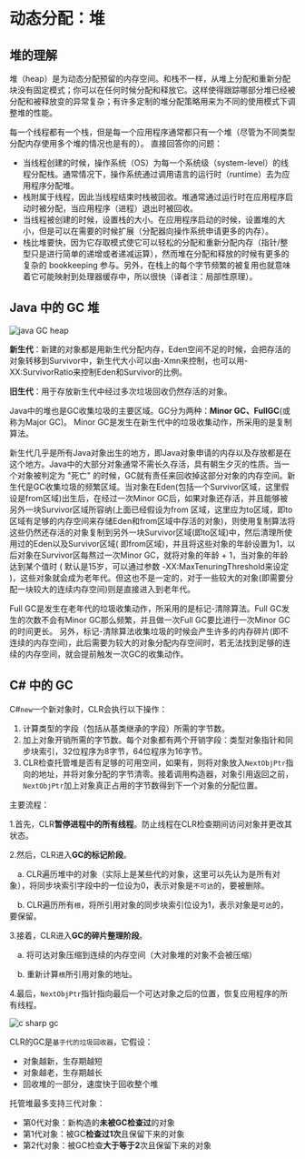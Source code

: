 # 动态分配：堆

## 堆的理解

堆（heap）是为动态分配预留的内存空间。和栈不一样，从堆上分配和重新分配块没有固定模式；你可以在任何时候分配和释放它。这样使得跟踪哪部分堆已经被分配和被释放变的异常复杂；有许多定制的堆分配策略用来为不同的使用模式下调整堆的性能。

每一个线程都有一个栈，但是每一个应用程序通常都只有一个堆（尽管为不同类型分配内存使用多个堆的情况也是有的）。 直接回答你的问题：

- 当线程创建的时候，操作系统（OS）为每一个系统级（system-level）的线程分配栈。通常情况下，操作系统通过调用语言的运行时（runtime）去为应用程序分配堆。
- 栈附属于线程，因此当线程结束时栈被回收。堆通常通过运行时在应用程序启动时被分配，当应用程序（进程）退出时被回收。
- 当线程被创建的时候，设置栈的大小。在应用程序启动的时候，设置堆的大小，但是可以在需要的时候扩展（分配器向操作系统申请更多的内存）。
- 栈比堆要快，因为它存取模式使它可以轻松的分配和重新分配内存（指针/整型只是进行简单的递增或者递减运算），然而堆在分配和释放的时候有更多的复杂的 bookkeeping 参与。另外，在栈上的每个字节频繁的被复用也就意味着它可能映射到处理器缓存中，所以很快（译者注：局部性原理）。

## Java 中的 GC 堆

![java GC heap](https://img2020.cnblogs.com/blog/1320926/202003/1320926-20200309200733774-425387437.png)

**新生代**：新建的对象都是用新生代分配内存，Eden空间不足的时候，会把存活的对象转移到Survivor中，新生代大小可以由-Xmn来控制，也可以用-XX:SurvivorRatio来控制Eden和Survivor的比例。

**旧生代**：用于存放新生代中经过多次垃圾回收仍然存活的对象。

Java中的堆也是GC收集垃圾的主要区域。GC分为两种：**Minor GC、FullGC**(或称为Major GC)。
Minor GC是发生在新生代中的垃圾收集动作，所采用的是复制算法。

新生代几乎是所有Java对象出生的地方，即Java对象申请的内存以及存放都是在这个地方。Java中的大部分对象通常不需长久存活，具有朝生夕灭的性质。当一个对象被判定为 "死亡" 的时候，GC就有责任来回收掉这部分对象的内存空间。新生代是GC收集垃圾的频繁区域。当对象在Eden(包括一个Survivor区域，这里假设是from区域)出生后，在经过一次Minor GC后，如果对象还存活，并且能够被另外一块Survivor区域所容纳(上面已经假设为from 区域，这里应为to区域，即to区域有足够的内存空间来存储Eden和from区域中存活的对象)，则使用复制算法将这些仍然还存活的对象复制到另外一块Survivor区域(即to区域)中，然后清理所使用过的Eden以及Survivor区域( 即from区域)，并且将这些对象的年龄设置为1，以后对象在Survivor区每熬过一次Minor GC，就将对象的年龄 + 1，当对象的年龄达到某个值时 ( 默认是15岁，可以通过参数 -XX:MaxTenuringThreshold来设定 )，这些对象就会成为老年代。但这也不是一定的，对于一些较大的对象(即需要分配一块较大的连续内存空间)则是直接进入到老年代。

Full GC是发生在老年代的垃圾收集动作，所采用的是标记-清除算法。Full GC发生的次数不会有Minor GC那么频繁，并且做一次Full GC要比进行一次Minor GC的时间更长。 另外，标记-清除算法收集垃圾的时候会产生许多的内存碎片(即不连续的内存空间)，此后需要为较大的对象分配内存空间时，若无法找到足够的连续的内存空间，就会提前触发一次GC的收集动作。

## C# 中的 GC

C#`new`一个新对象时，CLR会执行以下操作：

1. 计算类型的字段（包括从基类继承的字段）所需的字节数。
2. 加上对象开销所需的字节数。每个对象都有两个开销字段：类型对象指针和同步块索引，32位程序为8字节，64位程序为16字节。
3. CLR检查托管堆是否有足够的可用空间，如果有，则将对象放入`NextObjPtr`指向的地址，并将对象分配的字节清零。接着调用构造器，对象引用返回之前，`NextObjPtr`加上对象真正占用的字节数得到下一个对象的分配位置。

主要流程：

1.首先，CLR**暂停进程中的所有线程**。防止线程在CLR检查期间访问对象并更改其状态。

2.然后，CLR进入**GC的标记阶段**。

 a. CLR遍历堆中的对象（实际上是某些代的对象，这里可以先认为是所有对象），将同步块索引字段中的一位设为0，表示对象是`不可达`的，要被删除。

 b. CLR遍历所有`根`，将所引用对象的同步块索引位设为1，表示对象是`可达`的，要保留。

3.接着，CLR进入**GC的碎片整理阶段**。

 a. 将可达对象压缩到连续的内存空间（大对象堆的对象不会被压缩）

 b. 重新计算`根`所引用对象的地址。

4.最后，`NextObjPtr`指针指向最后一个可达对象之后的位置，恢复应用程序的所有线程。

![c sharp gc](https://img2018.cnblogs.com/blog/1010000/201907/1010000-20190716112337307-97201895.png)

CLR的GC是`基于代的垃圾回收器`，它假设：

- 对象越新，生存期越短
- 对象越老，生存期越长
- 回收堆的一部分，速度快于回收整个堆

托管堆最多支持三代对象：

- 第0代对象：新构造的**未被GC检查过**的对象
- 第1代对象：被GC**检查过1次**且保留下来的对象
- 第2代对象：被GC检查**大于等于2**次且保留下来的对象
